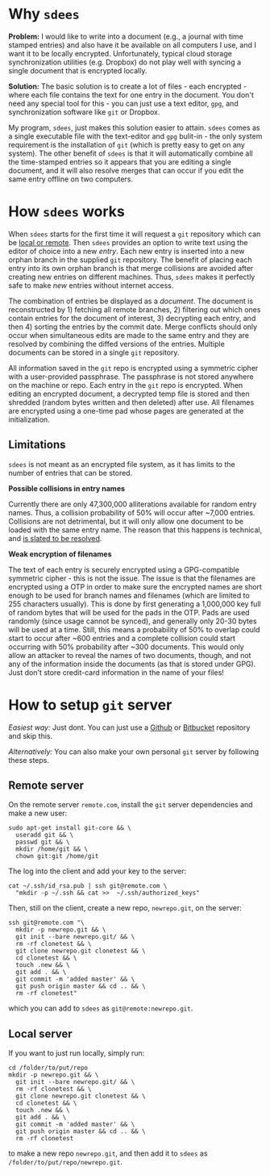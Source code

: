 # Why `sdees`

**Problem:** I would like to write into a document (e.g., a journal with time stamped entries) and also have it be available on all computers I use, and I want it to be locally encrypted. Unfortunately, typical cloud storage synchronization utilities (e.g. Dropbox) do not play well with syncing a single document that is encrypted locally.

**Solution:** The basic solution is to create a lot of files - each encrypted - where each file contains the text for one entry in the document. You don't need any special tool for this - you can just use a text editor, `gpg`, and synchronization software like `git` or Dropbox.

My program, `sdees`, just makes this solution easier to attain. `sdees` comes as a single executable file with the text-editor and `gpg` bulit-in - the only system  requirement is the installation of `git` (which is pretty easy to get on any system). The other benefit of `sdees` is that it will automatically combine all the time-stamped entries so it appears that you are editing a single document, and it will also resolve merges that can occur if you edit the same entry offline on two computers.

# How `sdees` works

When `sdees` starts for the first time it will request a `git` repository which can be [local or remote](https://github.com/schollz/sdees/blob/master/INFO.md#setting-up-git-server). Then `sdees` provides an option to write text using the editor of choice into a new *entry*. Each new entry is inserted into a new orphan branch in the supplied `git` repository. The benefit of placing each entry into its own orphan branch is that merge collisions are avoided after creating new entries on different machines. Thus, `sdees` makes it perfectly safe to make *new* entries without internet access.

The combination of entries be displayed as a *document*. The document is reconstructed by 1) fetching all remote branches, 2) filtering out which ones contain entries for the document of interest, 3) decrypting each entry, and then 4) sorting the entries by the commit date. Merge conflicts should only occur when simultaneous edits are made to the same entry and they are resolved by combining the diffed versions of the entries. Multiple documents can be stored in a single `git` repository.

All information saved in the `git` repo is encrypted using a symmetric cipher with a user-provided passphrase. The passphrase is not stored anywhere on the machine or repo. Each entry in the `git` repo is encrypted. When editing an encrypted document, a decrypted temp file is stored and then shredded (random bytes written and then deleted) after use. All filenames are encrypted using a one-time pad whose pages are generated at the initialization.

## Limitations

`sdees` is not meant as an encrypted file system, as it has limits to the number of entries that can be stored.

**Possible collisions in entry names**

Currently there are only 47,300,000 alliterations available for random entry names. Thus, a collision probability of 50% will occur after ~7,000 entries. Collisions are not detrimental, but it will only allow one document to be loaded with the same entry name. The reason that this happens is technical, and [is slated to be resolved](https://github.com/schollz/sdees/issues/73).

**Weak encryption of filenames**

The text of each entry is securely encrypted using a GPG-compatible symmetric cipher - this is not the issue. The issue is that the filenames are encrypted using a OTP in order to make sure the encrypted names are short enough to be used for branch names and filenames (which are limited to 255 characters usually). This is done by first generating a 1,000,000 key full of random bytes that will be used for the pads in the OTP. Pads are used randomly (since usage cannot be synced), and generally only 20-30 bytes will be used at a time. Still, this means a probability of 50% to overlap could start to occur after ~600 entries and a complete collision could start occurring with 50% probability after ~300 documents. This would only allow an attacker to reveal the names of two documents, though, and not any of the information inside the documents (as that is stored under GPG). Just don't store credit-card information in the name of your files!

# How to setup `git` server

_Easiest way:_ Just dont. You can just use a [Github](https://github.com/) or [Bitbucket](https://bitbucket.org/) repository and skip this.

_Alternatively:_ You can also make your own personal `git` server by following these steps.

## Remote server

On the remote server `remote.com`, install the `git` server dependencies and make a new user:

```
sudo apt-get install git-core && \
  useradd git && \
  passwd git && \
  mkdir /home/git && \
  chown git:git /home/git
```

The log into the client and add your key to the server:

```
cat ~/.ssh/id_rsa.pub | ssh git@remote.com \
  "mkdir -p ~/.ssh && cat >>  ~/.ssh/authorized_keys"
```

Then, still on the client, create a new repo, `newrepo.git`, on the server:

```
ssh git@remote.com "\
  mkdir -p newrepo.git && \
  git init --bare newrepo.git/ && \
  rm -rf clonetest && \
  git clone newrepo.git clonetest && \
  cd clonetest && \
  touch .new && \
  git add . && \
  git commit -m 'added master' && \
  git push origin master && cd .. && \
  rm -rf clonetest"
```
which you can add to `sdees` as `git@remote:newrepo.git`.

## Local server

If you want to just run locally, simply run:
```
cd /folder/to/put/repo
mkdir -p newrepo.git && \
  git init --bare newrepo.git/ && \
  rm -rf clonetest && \
  git clone newrepo.git clonetest && \
  cd clonetest && \
  touch .new && \
  git add . && \
  git commit -m 'added master' && \
  git push origin master && cd .. && \
  rm -rf clonetest
```
to make a new repo `newrepo.git`, and then add it to `sdees` as `/folder/to/put/repo/newrepo.git`.
